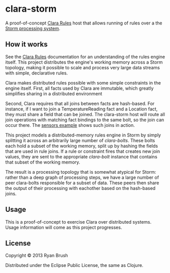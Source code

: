 # clara-storm

A proof-of-concept [Clara Rules](https://github.com/rbrush/clara-rules) host that allows running of rules over a the [Storm processing system](http://storm-project.net).

## How it works
See the [Clara Rules](https://github.com/rbrush/clara-rules) documentation for an understanding of the rules engine itself. This project distributes the engine's working memory across a Storm topology, making it possible to scale and process very large data streams with simple, declarative rules.

Clara makes distributed rules possible with some simple constraints in the engine itself. First, all facts used by Clara are immutable, which greatly simplifies sharing in a distributed environment

Second, Clara requires that all joins between facts are hash-based. For instance, if I want to join a TemperatureReading fact and a Location fact, they must share a field that can be joined. The clara-storm host will route all join operations with matching fact bindings to the same bolt, so the join can occur there. The [sensors example](https://github.com/rbrush/clara-examples/blob/master/src/clara/examples/sensors.clj) shows such joins in action.

This project models a distributed-memory rules engine in Storm by simply splitting it across an arbitrarily large number of _clara-bolts_. These bolts each hold a subset of the working memory, split up by hashing the fields that are used in rule joins. If a rule or constraint fires that creates new join values, they are sent to the appropriate _clara-bolt_ instance that contains that subset of the working memory.

The result is a processing topology that is somewhat atypical for Storm: rather than a deep graph of processing steps, we have a large number of peer clara-bolts responsible for a subset of data. These peers then share the output of their processing with eachother based on the hash-based joins.

## Usage

This is a proof-of-concept to exercise Clara over distributed systems. Usage information will come as this project progresses.

## License

Copyright © 2013 Ryan Brush

Distributed under the Eclipse Public License, the same as Clojure.